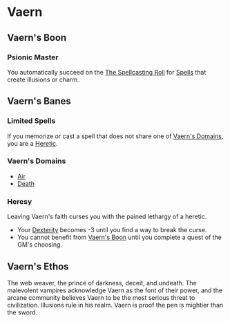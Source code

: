 # Vaern
## Vaern's Boon
### Psionic Master
You automatically succeed on the [The Spellcasting Roll](../../Spellcasting.md#The%20Spellcasting%20Roll) for [Spells](../../Spells.md) that create illusions or charm.
## Vaern's Banes
### Limited Spells
If you memorize or cast a spell that does not share one of [Vaern's Domains](#Vaern's%20Domains), you are a [Heretic](#Heresy).
### Vaern's Domains
- [Air](../../Spell%20Domains/Air.md)
- [Death](../../Spell%20Domains/Death.md)
### Heresy
Leaving Vaern's faith curses you with the pained lethargy of a heretic.
- Your [Dexterity](../../../../Player%20Characters/Chosen%20Statistics/Dexterity.md) becomes -3 until you find a way to break the curse.
- You cannot benefit from [Vaern's Boon](#Vaern's%20Boon) until you complete a quest of the GM's choosing.
## Vaern's Ethos
The web weaver, the prince of darkness, deceit, and undeath. The malevolent vampires acknowledge Vaern as the font of their power, and the arcane community believes Vaern to be the most serious threat to civilization. Illusions rule in his realm. Vaern is proof the pen is mightier than the sword. 